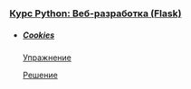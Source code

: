 
### [Курс Python: Веб-разработка (Flask)](https://ru.hexlet.io/courses/python-flask)

- ##### [Cookies](https://ru.hexlet.io/courses/python-flask/lessons/cookies/theory_unit)

    [Упражнение](https://ru.hexlet.io/courses/python-flask/lessons/cookies/exercise_unit)

    [Решение](https://ru.hexlet.io/code_reviews/1691806)

